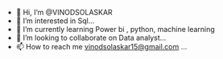 - 👋 Hi, I’m @VINODSOLASKAR
- 👀 I’m interested in Sql...
- 🌱 I’m currently learning Power bi , python, machine learning 
- 💞️ I’m looking to collaborate on Data analyst...
- 📫 How to reach me vinodsolaskar15@gmail.com ...

<!---
VINODSOLASKAR/VINODSOLASKAR is a ✨ special ✨ repository because its `README.md` (this file) appears on your GitHub profile.
You can click the Preview link to take a look at your changes.
--->
